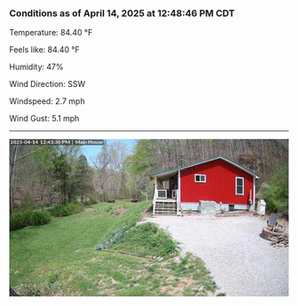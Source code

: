 ### Conditions as of April 14, 2025 at 12:48:46 PM CDT 

Temperature: 84.40 &deg;F

Feels like: 84.40 &deg;F

Humidity: 47%

Wind Direction: SSW

Windspeed: 2.7 mph

Wind Gust: 5.1 mph

---

<img src="./images/latest.jpeg"/>

